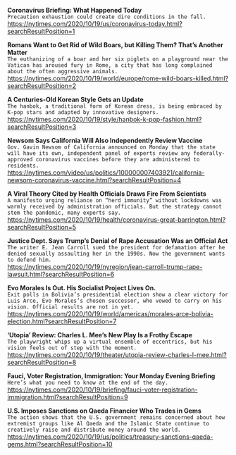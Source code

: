 **Coronavirus Briefing: What Happened Today**\
`Precaution exhaustion could create dire conditions in the fall.`\
https://nytimes.com/2020/10/19/us/coronavirus-today.html?searchResultPosition=1

**Romans Want to Get Rid of Wild Boars, but Killing Them? That’s Another Matter**\
`The euthanizing of a boar and her six piglets on a playground near the Vatican has aroused fury in Rome, a city that has long complained about the often aggressive animals.`\
https://nytimes.com/2020/10/19/world/europe/rome-wild-boars-killed.html?searchResultPosition=2

**A Centuries-Old Korean Style Gets an Update**\
`The hanbok, a traditional form of Korean dress, is being embraced by K-pop stars and adapted by innovative designers.`\
https://nytimes.com/2020/10/19/style/hanbok-k-pop-fashion.html?searchResultPosition=3

**Newsom Says California Will Also Independently Review Vaccine**\
`Gov. Gavin Newsom of California announced on Monday that the state will have its own, independent panel of experts review any federally-approved coronavirus vaccines before they are administered to residents.`\
https://nytimes.com/video/us/politics/100000007403921/california-newsom-coronavirus-vaccine.html?searchResultPosition=4

**A Viral Theory Cited by Health Officials Draws Fire From Scientists**\
`A manifesto urging reliance on “herd immunity” without lockdowns was warmly received by administration officials. But the strategy cannot stem the pandemic, many experts say.`\
https://nytimes.com/2020/10/19/health/coronavirus-great-barrington.html?searchResultPosition=5

**Justice Dept. Says Trump’s Denial of Rape Accusation Was an Official Act**\
`The writer E. Jean Carroll sued the president for defamation after he denied sexually assaulting her in the 1990s. Now the government wants to defend him.`\
https://nytimes.com/2020/10/19/nyregion/jean-carroll-trump-rape-lawsuit.html?searchResultPosition=6

**Evo Morales Is Out. His Socialist Project Lives On.**\
`Exit polls in Bolivia’s presidential election show a clear victory for Luis Arce, Evo Morales’s chosen successor, who vowed to carry on his vision. Official results are not in yet.`\
https://nytimes.com/2020/10/19/world/americas/morales-arce-bolivia-election.html?searchResultPosition=7

**‘Utopia’ Review: Charles L. Mee’s New Play Is a Frothy Escape**\
`The playwright whips up a virtual ensemble of eccentrics, but his vision feels out of step with the moment.`\
https://nytimes.com/2020/10/19/theater/utopia-review-charles-l-mee.html?searchResultPosition=8

**Fauci, Voter Registration, Immigration: Your Monday Evening Briefing**\
`Here’s what you need to know at the end of the day.`\
https://nytimes.com/2020/10/19/briefing/fauci-voter-registration-immigration.html?searchResultPosition=9

**U.S. Imposes Sanctions on Qaeda Financier Who Trades in Gems**\
`The action shows that the U.S. government remains concerned about how extremist groups like Al Qaeda and the Islamic State continue to creatively raise and distribute money around the world.`\
https://nytimes.com/2020/10/19/us/politics/treasury-sanctions-qaeda-gems.html?searchResultPosition=10

